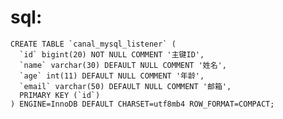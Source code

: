 # sql:
    CREATE TABLE `canal_mysql_listener` (
      `id` bigint(20) NOT NULL COMMENT '主键ID',
      `name` varchar(30) DEFAULT NULL COMMENT '姓名',
      `age` int(11) DEFAULT NULL COMMENT '年龄',
      `email` varchar(50) DEFAULT NULL COMMENT '邮箱',
      PRIMARY KEY (`id`)
    ) ENGINE=InnoDB DEFAULT CHARSET=utf8mb4 ROW_FORMAT=COMPACT;
    